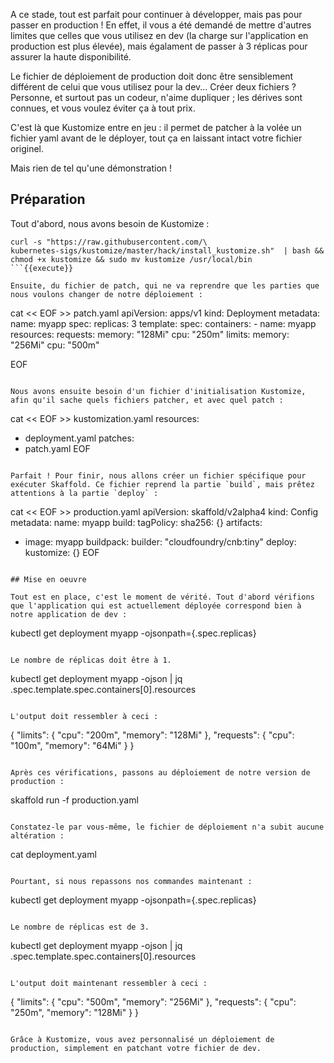 A ce stade, tout est parfait pour continuer à développer, mais pas pour passer en production ! En effet, il vous a été demandé de mettre d'autres limites que celles que vous utilisez en dev (la charge sur l'application en production est plus élevée), mais égalament de passer à 3 réplicas pour assurer la haute disponibilité.

Le fichier de déploiement de production doit donc être sensiblement différent de celui que vous utilisez pour la dev... Créer deux fichiers ? Personne, et surtout pas un codeur, n'aime dupliquer ; les dérives sont connues, et vous voulez éviter ça à tout prix.

C'est là que Kustomize entre en jeu : il permet de patcher à la volée un fichier yaml avant de le déployer, tout ça en laissant intact votre fichier originel.

Mais rien de tel qu'une démonstration !

## Préparation

Tout d'abord, nous avons besoin de Kustomize :

```
curl -s "https://raw.githubusercontent.com/\
kubernetes-sigs/kustomize/master/hack/install_kustomize.sh"  | bash && chmod +x kustomize && sudo mv kustomize /usr/local/bin
```{{execute}}

Ensuite, du fichier de patch, qui ne va reprendre que les parties que nous voulons changer de notre déploiement :

```
cat << EOF >> patch.yaml
apiVersion: apps/v1
kind: Deployment
metadata:
  name: myapp
spec:
  replicas: 3
  template:
    spec:
      containers:
      - name: myapp
        resources:
          requests:
            memory: "128Mi"
            cpu: "250m"
          limits:
            memory: "256Mi"
            cpu: "500m"
        
EOF
```{{execute}}

Nous avons ensuite besoin d'un fichier d'initialisation Kustomize, afin qu'il sache quels fichiers patcher, et avec quel patch :

```
cat << EOF >> kustomization.yaml
resources:
  - deployment.yaml
patches:
  - patch.yaml
EOF
```{{execute}}

Parfait ! Pour finir, nous allons créer un fichier spécifique pour exécuter Skaffold. Ce fichier reprend la partie `build`, mais prêtez attentions à la partie `deploy` :

```
cat << EOF >> production.yaml
apiVersion: skaffold/v2alpha4
kind: Config
metadata:
  name: myapp
build:
  tagPolicy:
    sha256: {}
  artifacts:
  - image: myapp
    buildpack:
      builder: "cloudfoundry/cnb:tiny"
deploy:
  kustomize: {}
EOF
```{{execute}}

## Mise en oeuvre

Tout est en place, c'est le moment de vérité. Tout d'abord vérifions que l'application qui est actuellement déployée correspond bien à notre application de dev :

```
kubectl get deployment myapp -ojsonpath={.spec.replicas}
```{{execute}}

Le nombre de réplicas doit être à 1.

```
kubectl get deployment myapp -ojson | jq .spec.template.spec.containers[0].resources
```{{execute}}

L'output doit ressembler à ceci :

```
{
  "limits": {
    "cpu": "200m",
    "memory": "128Mi"
  },
  "requests": {
    "cpu": "100m",
    "memory": "64Mi"
  }
}
```

Après ces vérifications, passons au déploiement de notre version de production :

```
skaffold run -f production.yaml
```{{execute}}

Constatez-le par vous-même, le fichier de déploiement n'a subit aucune altération :

```
cat deployment.yaml
```{{execute}}

Pourtant, si nous repassons nos commandes maintenant :

```
kubectl get deployment myapp -ojsonpath={.spec.replicas}
```{{execute}}

Le nombre de réplicas est de 3.

```
kubectl get deployment myapp -ojson | jq .spec.template.spec.containers[0].resources
```{{execute}}

L'output doit maintenant ressembler à ceci :

```
{
  "limits": {
    "cpu": "500m",
    "memory": "256Mi"
  },
  "requests": {
    "cpu": "250m",
    "memory": "128Mi"
  }
}
```

Grâce à Kustomize, vous avez personnalisé un déploiement de production, simplement en patchant votre fichier de dev.